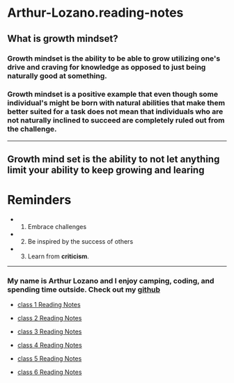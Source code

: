 # Arthur-Lozano.reading-notes
## What is growth mindset?
### Growth mindset is the ability to be able to grow utilizing one's drive and craving for knowledge as opposed to just being naturally good at something.
### Growth mindset is a positive example that even though some individual's might be born with natural abilities that make them better suited for a task does not mean that individuals who are not naturally inclined to succeed are completely ruled out from the challenge.  
---
## Growth mind set is the ability to **not** let anything limit your ability to keep growing and learing
# Reminders
- 1. Embrace challenges 
- 2. Be inspired by the success of others 
- 3. Learn from **criticism**.
---


### My name is Arthur Lozano and I enjoy camping, coding, and spending time outside.  Check out my [github](https://github.com/Arthur-Lozano)



- [class 1 Reading Notes](class1.md)

- [class 2 Reading Notes](class2.md)

- [class 3 Reading Notes](class3.md)

- [class 4 Reading Notes](class4.md)

- [class 5 Reading Notes](class5.md)

- [class 6 Reading Notes](class6.md)








